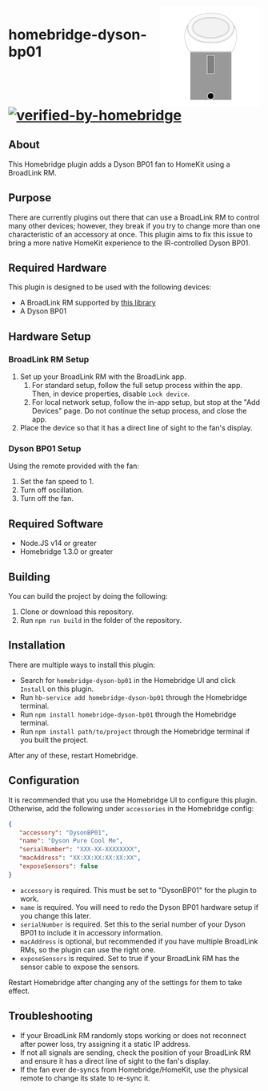 <img src="img/Logo.svg" alt="Logo" title = "Logo" align="right" width="200" height="200" />

# homebridge-dyson-bp01 [![verified-by-homebridge](https://badgen.net/badge/homebridge/verified/purple)](https://github.com/homebridge/homebridge/wiki/Verified-Plugins)

## About
This Homebridge plugin adds a Dyson BP01 fan to HomeKit using a BroadLink RM.

## Purpose
There are currently plugins out there that can use a BroadLink RM to control many other devices; however, they break if you try to change more than one characteristic of an accessory at once. This plugin aims to fix this issue to bring a more native HomeKit experience to the IR-controlled Dyson BP01.

## Required Hardware
This plugin is designed to be used with the following devices:
- A BroadLink RM supported by [this library](https://github.com/kiwi-cam/broadlinkjs-rm)
- A Dyson BP01

## Hardware Setup
### BroadLink RM Setup
1. Set up your BroadLink RM with the BroadLink app.
   1. For standard setup, follow the full setup process within the app. Then, in device properties, disable `Lock device`.
   2. For local network setup, follow the in-app setup, but stop at the "Add Devices" page. Do not continue the setup process, and close the app.
2. Place the device so that it has a direct line of sight to the fan's display.

### Dyson BP01 Setup
Using the remote provided with the fan:
1. Set the fan speed to 1.
2. Turn off oscillation.
3. Turn off the fan.

## Required Software
- Node.JS v14 or greater
- Homebridge 1.3.0 or greater

## Building
You can build the project by doing the following:
1. Clone or download this repository.
2. Run `npm run build` in the folder of the repository.

## Installation
There are multiple ways to install this plugin:
- Search for `homebridge-dyson-bp01` in the Homebridge UI and click `Install` on this plugin.
- Run `hb-service add homebridge-dyson-bp01` through the Homebridge terminal.
- Run `npm install homebridge-dyson-bp01` through the Homebridge terminal.
- Run `npm install path/to/project` through the Homebridge terminal if you built the project.

After any of these, restart Homebridge.

## Configuration
It is recommended that you use the Homebridge UI to configure this plugin. Otherwise, add the following under `accessories` in the Homebridge config:
```json
{
   "accessory": "DysonBP01", 
   "name": "Dyson Pure Cool Me",
   "serialNumber": "XXX-XX-XXXXXXXX",
   "macAddress": "XX:XX:XX:XX:XX:XX",
   "exposeSensors": false
}
```
- `accessory` is required. This must be set to "DysonBP01" for the plugin to work.
- `name` is required. You will need to redo the Dyson BP01 hardware setup if you change this later.
- `serialNumber` is required. Set this to the serial number of your Dyson BP01 to include it in accessory information.
- `macAddress` is optional, but recommended if you have multiple BroadLink RMs, so the plugin can use the right one.
- `exposeSensors` is required. Set to true if your BroadLink RM has the sensor cable to expose the sensors.

Restart Homebridge after changing any of the settings for them to take effect.

## Troubleshooting
- If your BroadLink RM randomly stops working or does not reconnect after power loss, try assigning it a static IP address.
- If not all signals are sending, check the position of your BroadLink RM and ensure it has a direct line of sight to the fan's display.
- If the fan ever de-syncs from Homebridge/HomeKit, use the physical remote to change its state to re-sync it.